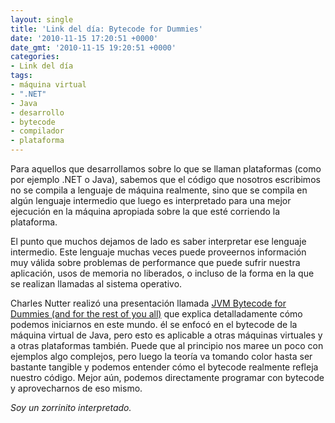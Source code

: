 ```yaml
---
layout: single
title: 'Link del día: Bytecode for Dummies'
date: '2010-11-15 17:20:51 +0000'
date_gmt: '2010-11-15 19:20:51 +0000'
categories:
- Link del día
tags:
- máquina virtual
- ".NET"
- Java
- desarrollo
- bytecode
- compilador
- plataforma
---
```


Para aquellos que desarrollamos sobre lo que se llaman plataformas (como por ejemplo .NET o Java), sabemos que el código que nosotros escribimos no se compila a lenguaje de máquina realmente, sino que se compila en algún lenguaje intermedio que luego es interpretado para una mejor ejecución en la máquina apropiada sobre la que esté corriendo la plataforma.

El punto que muchos dejamos de lado es saber interpretar ese lenguaje intermedio. Este lenguaje muchas veces puede proveernos información muy válida sobre problemas de performance que puede sufrir nuestra aplicación, usos de memoria no liberados, o incluso de la forma en la que se realizan llamadas al sistema operativo.

Charles Nutter realizó una presentación llamada [JVM Bytecode for Dummies (and for the rest of you all)](http://www.slideshare.net/CharlesNutter/redev-2010-jvm-bytecode-for-dummies) que explica detalladamente cómo podemos iniciarnos en este mundo. él se enfocó en el bytecode de la máquina virtual de Java, pero esto es aplicable a otras máquinas virtuales y a otras plataformas también. Puede que al principio nos maree un poco con ejemplos algo complejos, pero luego la teoría va tomando color hasta ser bastante tangible y podemos entender cómo el bytecode realmente refleja nuestro código. Mejor aún, podemos directamente programar con bytecode y aprovecharnos de eso mismo.

_Soy un zorrinito interpretado._
